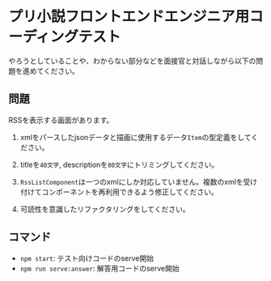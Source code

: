 # プリ小説フロントエンドエンジニア用コーディングテスト

やろうとしていることや、わからない部分などを面接官と対話しながら以下の問題を進めてください。

## 問題

RSSを表示する画面があります。

1. xmlをパースしたjsonデータと描画に使用するデータ`Item`の型定義をしてください。

1. titleを`40文字`, descriptionを`80文字`にトリミングしてください。

1. `RssListComponent`は一つのxmlにしか対応していません。複数のxmlを受け付けてコンポーネントを再利用できるよう修正してください。

1. 可読性を意識したリファクタリングをしてください。

## コマンド

- `npm start`: テスト向けコードのserve開始
- `npm run serve:answer`: 解答用コードのserve開始

